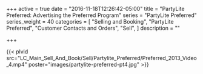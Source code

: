 +++
active = true
date = "2016-11-18T12:26:42-05:00"
title = "PartyLite Preferred: Advertising the Preferred Program"
series = "PartyLite Preferred"
series_weight = 40
categories = [
  "Selling and Booking",
  "PartyLite Preferred",
  "Customer Contacts and Orders",
  "Sell",
]
description = ""

+++

{{< plvid src="LC_Main_Sell_And_Book/Sell/Partylite_Preferred/Preferred_2013_Video_4.mp4" poster="images/partylite-preferred-pt4.jpg" >}}
